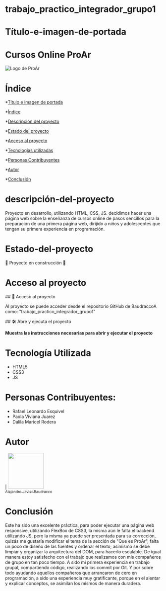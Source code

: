 # trabajo_practico_integrador_grupo1
# Título-e-imagen-de-portada

<h1 align:"center">Cursos Online ProAr</h1>

![Logo de ProAr](https://user-images.githubusercontent.com/105230509/231323418-7e970cde-28d8-4160-acfd-3b3576c969a0.png)


# Índice

*[Título e imagen de portada](#Título-e-imagen-de-portada)

*[Índice](#índice)

*[Descripción del proyecto](#descripción-del-proyecto)

*[Estado del proyecto](#Estado-del-proyecto)

*[Acceso al proyecto](#acceso-proyecto)

*[Tecnologías utilizadas](#tecnologías-utilizadas)

*[Personas Contribuyentes](#personas-contribuyentes)

*[Autor](#autor)

*[Conclusión](#conclusión)

# descripción-del-proyecto
<p> Proyecto en desarrollo, utilizando HTML, CSS, JS. decidimos hacer una página web sobre la enseñanza de cursos
online de pasos sencillos para la preparación de una primera página web, dirijido a niños y adolescentes que tengan su 
primera experiencia en programación.</p>

# Estado-del-proyecto

:construction: Proyecto en construcción :construction:

# Acceso al proyecto

\## 📁 Acceso al proyecto

<p> Al proyecto se puede acceder desde el repositorio GitHub de BaudraccoA como: "trabajo_practico_integrador_grupo1"</p> 

\## 🛠️ Abre y ejecuta el proyecto

**Muestra las instrucciones necesarias para abrir y ejecutar el proyecto**

# Tecnología Utilizada
<ul>
<li>HTML5</li>
<li>CSS3</li>
<li>JS</li>
</ul>

# Personas Contribuyentes:
<ul>
<li>Rafael Leonardo Esquivel</li>
<li>Paola Viviana Juarez</li>
<li>Dalila Maricel Rodera</li>
</ul>

# Autor

| [<img src="https://user-images.githubusercontent.com/105230509/231328578-9da49d64-7712-4577-b01a-de958de2812f.jpg" width=115><br><sub>Alejandro Javier Baudracco</sub>](https://github.com/BaudraccoA)

# Conclusión

<p> Este ha sido una excelente práctica, para poder ejecutar una página web responsive, utilizando FlexBox de CSS3, la misma aún le falta el backend utilizando JS, pero 
la misma ya puede ser presentada para su corrección, quizás me gustaría modificar el tema de la sección de "Que es ProAr", falta un poco de diseño de las fuentes y ordenar 
el texto, asímismo se debe limpiar y organizar la arquitectura del DOM, para hacerlo escalable. De igual manera estoy satisfecho con el trabajo que realizamos con mis compañeros
de grupo en tan poco tiempo. A sido mi primera experiencia en trabajo grupal, compartiendo código, realizando los commit por Git. Y por sobre todo ayudando aquellos compañeros
que arrancaron de cero en programación, a sido una experiencia muy gratificante, porque en el alentar y explicar conceptos, se asimilan los mismos de manera duradera.</p>

 
